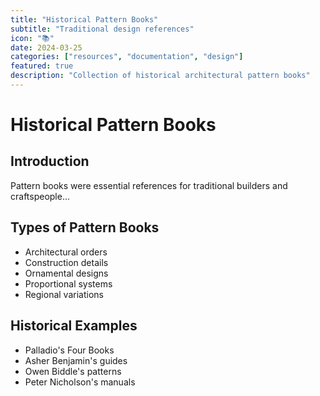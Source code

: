 ```yaml
---
title: "Historical Pattern Books"
subtitle: "Traditional design references"
icon: "📚"
date: 2024-03-25
categories: ["resources", "documentation", "design"]
featured: true
description: "Collection of historical architectural pattern books"
---
```


# Historical Pattern Books

## Introduction

Pattern books were essential references for traditional builders and craftspeople...

## Types of Pattern Books
- Architectural orders
- Construction details
- Ornamental designs
- Proportional systems
- Regional variations

## Historical Examples
- Palladio's Four Books
- Asher Benjamin's guides
- Owen Biddle's patterns
- Peter Nicholson's manuals 